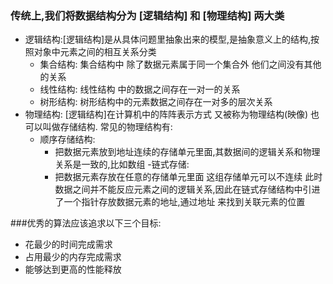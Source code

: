 ### 传统上,我们将数据结构分为 [逻辑结构] 和 [物理结构] 两大类

- 逻辑结构:[逻辑结构]是从具体问题里抽象出来的模型,是抽象意义上的结构,按照对象中元素之间的相互关系分类
    * 集合结构: 集合结构中 除了数据元素属于同一个集合外 他们之间没有其他的关系
    * 线性结构: 线性结构 中的数据之间存在一对一的关系
    * 树形结构: 树形结构中的元素数据之间存在一对多的层次关系
- 物理结构: [逻辑结构]在计算机中的阵阵表示方式 又被称为物理结构(映像) 也可以叫做存储结构. 常见的物理结构有:
    - 顺序存储结构:
        - 把数据元素放到地址连续的存储单元里面,其数据间的逻辑关系和物理关系是一致的,比如数组 -链式存储:
        - 把数据元素存放在任意的存储单元里面 这组存储单元可以不连续 此时数据之间并不能反应元素之间的逻辑关系,因此在链式存储结构中引进了一个指针存放数据元素的地址,通过地址 来找到关联元素的位置

###优秀的算法应该追求以下三个目标:
* 花最少的时间完成需求
* 占用最少的内存完成需求
* 能够达到更高的性能释放